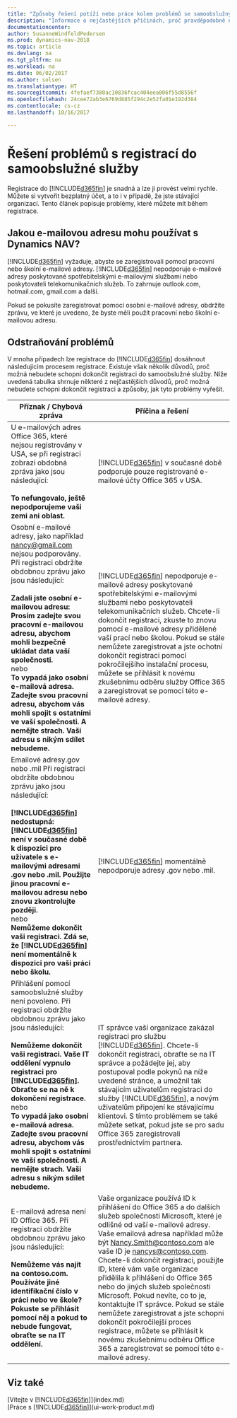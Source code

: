 ```yaml
---
title: "Způsoby řešení potíží nebo práce kolem problémů se samoobslužným přihlášením"
description: "Informace o nejčastějších příčinách, proč pravděpodobně nebudete moci dokončit registraci do služby Dynamics NAV, a způsoby, jak se nimi vypořádat."
documentationcenter: 
author: SusanneWindfeldPedersen
ms.prod: dynamics-nav-2018
ms.topic: article
ms.devlang: na
ms.tgt_pltfrm: na
ms.workload: na
ms.date: 06/02/2017
ms.author: solsen
ms.translationtype: HT
ms.sourcegitcommit: 4fefaef7380ac10836fcac404eea006f55d8556f
ms.openlocfilehash: 24cee72ab3e6769d885f294c2e52fa01e192d384
ms.contentlocale: cs-cz
ms.lasthandoff: 10/16/2017

---
```

# <a name="troubleshooting-self-service-sign-up"></a>Řešení problémů s registrací do samoobslužné služby
Registrace do [!INCLUDE[d365fin](includes/d365fin_md.md)] je snadná a lze ji provést velmi rychle. Můžete si vytvořit bezplatný účet, a to i v případě, že jste stávající organizací. Tento článek popisuje problémy, které můžete mít během registrace.

## <a name="what-email-address-can-i-use-with-dynamics-nav"></a>Jakou e-mailovou adresu mohu používat s Dynamics NAV?
[!INCLUDE[d365fin](includes/d365fin_md.md)] vyžaduje, abyste se zaregistrovali pomocí pracovní nebo školní e-mailové adresy. [!INCLUDE[d365fin](includes/d365fin_md.md)] nepodporuje e-mailové adresy poskytované spotřebitelskými e-mailovými službami nebo poskytovateli telekomunikačních služeb. To zahrnuje outlook.com, hotmail.com, gmail.com a další.

Pokud se pokusíte zaregistrovat pomocí osobní e-mailové adresy, obdržíte zprávu, ve které je uvedeno, že byste měli použít pracovní nebo školní e-mailovou adresu.

## <a name="troubleshooting"></a>Odstraňování problémů
V mnoha případech lze registrace do [!INCLUDE[d365fin](includes/d365fin_md.md)] dosáhnout následujícím procesem registrace. Existuje však několik důvodů, proč možná nebudete schopni dokončit registraci do samoobslužné služby. Níže uvedená tabulka shrnuje některé z nejčastějších důvodů, proč možná nebudete schopni dokončit registraci a způsoby, jak tyto problémy vyřešit.

| Příznak / Chybová zpráva | Příčina a řešení |
| --- | --- |
| U e-mailových adres Office 365, které nejsou registrovány v USA, se při registraci zobrazí obdobná zpráva jako jsou následující:<br /><br />**To nefungovalo, ještě nepodporujeme vaši zemi ani oblast.** |[!INCLUDE[d365fin](includes/d365fin_md.md)] v současné době podporuje pouze registrované e-mailové účty Office 365 v USA. |
| Osobní e-mailové adresy, jako například nancy@gmail.com nejsou podporovány. Při registraci obdržíte obdobnou zprávu jako jsou následující:<br /><br />**Zadali jste osobní e-mailovou adresu: Prosím zadejte svou pracovní e-mailovou adresu, abychom mohli bezpečně ukládat data vaší společnosti.**<br> nebo <br> **To vypadá jako osobní e-mailová adresa. Zadejte svou pracovní adresu, abychom vás mohli spojit s ostatními ve vaší společnosti. A nemějte strach. Vaši adresu s nikým sdílet nebudeme.** |[!INCLUDE[d365fin](includes/d365fin_md.md)] nepodporuje e-mailové adresy poskytované spotřebitelskými e-mailovými službami nebo poskytovateli telekomunikačních služeb. Chcete-li dokončit registraci, zkuste to znovu pomocí e-mailové adresy přidělené vaší prací nebo školou. Pokud se stále nemůžete zaregistrovat a jste ochotní dokončit registraci pomocí pokročilejšího instalační procesu, můžete se přihlásit k novému zkušebnímu odběru služby Office 365 a zaregistrovat se pomocí této e-mailové adresy. |
| Emailové adresy.gov nebo .mil Při registraci obdržíte obdobnou zprávu jako jsou následující:<br /><br />**[!INCLUDE[d365fin](includes/d365fin_md.md)] nedostupná: [!INCLUDE[d365fin](includes/d365fin_md.md)] není v současné době k dispozici pro uživatele s e-mailovými adresami .gov nebo .mil. Použijte jinou pracovní e-mailovou adresu nebo znovu zkontrolujte později.** <br>nebo <br>**Nemůžeme dokončit vaši registraci. Zdá se, že [!INCLUDE[d365fin](includes/d365fin_md.md)] není momentálně k dispozici pro vaši práci nebo školu.** |[!INCLUDE[d365fin](includes/d365fin_md.md)] momentálně nepodporuje adresy .gov nebo .mil. |
| Přihlášení pomocí samoobslužné služby není povoleno. Při registraci obdržíte obdobnou zprávu jako jsou následující:<br /><br />**Nemůžeme dokončit vaši registraci. Vaše IT oddělení vypnulo registraci pro [!INCLUDE[d365fin](includes/d365fin_md.md)]. Obraťte se na ně k dokončení registrace.** <br>nebo <br> **To vypadá jako osobní e-mailová adresa. Zadejte svou pracovní adresu, abychom vás mohli spojit s ostatními ve vaší společnosti. A nemějte strach. Vaši adresu s nikým sdílet nebudeme.** |IT správce vaší organizace zakázal registraci pro službu [!INCLUDE[d365fin](includes/d365fin_md.md)]. Chcete-li dokončit registraci, obraťte se na IT správce a požádejte jej, aby postupoval podle pokynů na níže uvedené stránce, a umožnil tak stávajícím uživatelům registraci do služby [!INCLUDE[d365fin](includes/d365fin_md.md)], a novým uživatelům připojení ke stávajícímu klientovi. S tímto problémem se také můžete setkat, pokud jste se pro sadu Office 365 zaregistrovali prostřednictvím partnera. |
| E-mailová adresa není ID Office 365. Při registraci obdržíte obdobnou zprávu jako jsou následující:<br /><br />**Nemůžeme vás najít na contoso.com. Používáte jiné identifikační číslo v práci nebo ve škole? Pokuste se přihlásit pomocí něj a pokud to nebude fungovat, obraťte se na IT oddělení.** |Vaše organizace používá ID k přihlášení do Office 365 a do dalších služeb společnosti Microsoft, které je odlišné od vaší e-mailové adresy. Vaše emailová adresa například může být Nancy.Smith@contoso.com ale vaše ID je nancys@contoso.com. Chcete-li dokončit registraci, použijte ID, které vám vaše organizace přidělila k přihlášení do Office 365 nebo do jiných služeb společnosti Microsoft. Pokud nevíte, co to je, kontaktujte IT správce. Pokud se stále nemůžete zaregistrovat a jste schopni dokončit pokročilejší proces registrace, můžete se přihlásit k novému zkušebnímu odběru Office 365 a zaregistrovat se pomocí této e-mailové adresy. |

## <a name="see-also"></a>Viz také
[Vítejte v [!INCLUDE[d365fin](includes/d365fin_long_md.md)]](index.md)  
[Práce s [!INCLUDE[d365fin](includes/d365fin_md.md)]](ui-work-product.md)


